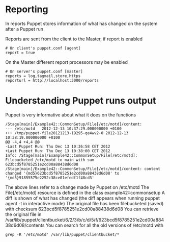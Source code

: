 
# Reporting

  In reports Puppet stores information of what has changed on the system after a Puppet run

  Reports are sent from the client to the Master, if report is enabled

    # On client's puppet.conf [agent]
    report = true

  On the Master different report processors may be enabled

    # On server's puppet.conf [master]
    reports = log,tagmail,store,https
    reporturl = http://localhost:3000/reports

# Understanding Puppet runs output

  Puppet is very informative about what it does on the functions

    /Stage[main]/Example42::CommonSetup/File[/etc/motd]/content:
    --- /etc/motd	2012-12-13 10:37:29.000000000 +0100
    +++ /tmp/puppet-file20121213-19295-qe4wv2-0	2012-12-13 10:38:19.000000000 +0100
    @@ -4,4 +4,4 @@
    -Last Puppet Run: Thu Dec 13 10:36:58 CET 2012
    +Last Puppet Run: Thu Dec 13 10:38:00 CET 2012
    Info: /Stage[main]/Example42::CommonSetup/File[/etc/motd]: Filebucketed /etc/motd to main with sum 623bcd5f8785251e2cd00a88438d6d08
    /Stage[main]/Example42::CommonSetup/File[/etc/motd]/content: content changed '{md5}623bcd5f8785251e2cd00a88438d6d08' to '{md5}91855575e2252c38ce01efedf1f48cd3'

  The above lines refer to a change made by Puppet on /etc/motd
  The File[/etc/motd] resource is defined in the class example42::commonsetup
  A diff is shown of what has changed (the diff appears when running puppet agent -t in interactive mode)
  The original file has been filebucketed (saved) with checksum 623bcd5f8785251e2cd00a88438d6d08
  You can retrieve the original file in /var/lib/puppet/clientbucket/6/2/3/b/c/d/5/f/623bcd5f8785251e2cd00a88438d6d08/contents
  You can search for all the old versions of /etc/motd with

    grep -R '/etc/motd' /var/lib/puppet/clientbucket/*


